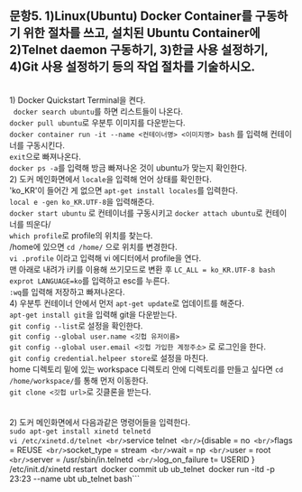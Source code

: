 문항5. 1)Linux(Ubuntu) Docker Container를 구동하기 위한 절차를 쓰고, 설치된 Ubuntu Container에 2)Telnet daemon 구동하기, 3)한글 사용 설정하기, 4)Git 사용 설정하기 등의 작업 절차를 기술하시오.
------------------------------------------------------------------------------------------------------------------------------------
<br/> 1) Docker Quickstart Terminal을 켠다.
<br/>``` docker search ubuntu```를 하면 리스트들이 나온다.
<br/>```docker pull ubuntu```로 우분투 이미지를 다운받는다.
<br/>```docker container run -it --name <컨테이너명> <이미지명> bash``` 를 입력해 컨테이너를 구동시킨다.
<br/>```exit```으로 빠져나온다.
<br/>```docker ps -a```를 입력해 방금 빠져나온 것이 ubuntu가 맞는지 확인한다.
<br/>2) 도커 메인화면에서 ```locale```을 입력해 언어 상태를 확인한다.
<br/>'ko_KR'이 들어간 게 없으면 ```apt-get install locales```를 입력한다.
<br/>```local e -gen ko_KR.UTF-8```을 입력해준다.
<br/>```docker start ubuntu``` 로 컨테이너를 구동시키고 ```docker attach ubuntu```로 컨테이너를 띄운다/
<br/>```which profile```로 profile의 위치를 찾는다.
<br/>/home에 있으면 ```cd /home/``` 으로 위치를 변경한다.
<br/>```vi .profile``` 이라고 입력해 vi 에디터에서 profile을 연다.
<br/>맨 아래로 내려가 i키를 이용해 쓰기모드로 변환 후 ```LC_ALL = ko_KR.UTF-8 bash exprot LANGUAGE=ko```를 입력하고 esc를 누른다.
<br/>```:wq```를 입력해 저장하고 빠져나온다.
<br/>4) 우분투 컨테이너 안에서 먼저 ```apt-get update```로 업데이트를 해준다.
<br/>```apt-get install git```을 입력해 git을 다운받는다.
<br/>```git config --list```로 설정을 확인한다.
<br/>```git config --global user.name <깃헙 유저이름>```
<br/>```git config --global user.email <깃헙 가입한 계정주소>``` 로 로그인을 한다.
<br/>```git config credential.helpeer store```로 설정을 마친다.
<br/>home 디렉토리 밑에 있는 workspace 디렉토리 안에 디렉토리를 만들고 싶다면 ```cd /home/workspace/```를 통해 먼저 이동한다.
<br/>```git clone <깃헙 url>```로 깃클론을 받는다.
<br/>
<br/>
<br/>2) 도커 메인화면에서 다음과같은 명령어들을 입력한다.
<br/>```sudo apt-get install xinetd telnetd```
<br/>```vi /etc/xinetd.d/telnet
<br/>```service telnet```
<br/>```{disable = no```
<br/>```flags = REUSE```
<br/>```socket_type = stream```
<br/>```wait = np```
<br/>```user = root```
<br/>```server = /usr/sbin/in.telnetd```
<br/>```log_on_failure t= USERID }```
```/etc/init.d/xinetd restart```
```docker commit ub ub_telnet```
```docker run -itd -p 23:23 --name ubt ub_telnet bash```
